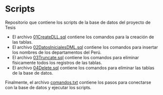 # Scripts

Repositorio que contiene los scripts de la base de datos del proyecto de Tesis

- El archivo [01CreateDLL.sql](https://github.com/CarolinaMejiaMujica/Scripts/blob/main/01CreateDLL.sql) contiene los comandos para la creación de las tablas.
- El archivo [02DatosInicialesDML.sql](https://github.com/CarolinaMejiaMujica/Scripts/blob/main/02DatosInicialesDML.sql) contiene los comandos para insertar los nombres de los departamentos del Perú.
- El archivo [03Truncate.sql](https://github.com/CarolinaMejiaMujica/Scripts/blob/main/03Truncate.sql) contiene los comandos para eliminar físicamente todos los registros de las tablas.
- El archivo [04Delete.sql](https://github.com/CarolinaMejiaMujica/Scripts/blob/main/04Delete.sql) contiene los comandos para eliminar las tablas de la base de datos.

Finalmente, el archivo [comandos.txt](https://github.com/CarolinaMejiaMujica/Scripts/blob/main/comandos.txt) contiene los pasos para conectarse con la base de datos y ejecutar los scripts.
